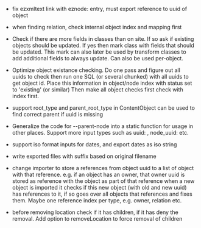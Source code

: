 - fix ezxmltext link with eznode: entry, must export reference to uuid of object

- when finding relation, check internal object index and mapping first

- Check if there are more fields in classes than on site.
  If so ask if existing objects should be updated.
  If yes then mark class with fields that should be updated.
  This mark can also later be used by transform classes
  to add additional fields to always update.
  Can also be used per-object.
- Optimize object existance checking. Do one pass and figure
  out all uuids to check then run one SQL (or several chunked)
  with all uuids to get object id. Place this information
  in object/node index with status set to 'existing' (or similar)
  Then make all object checks first check with index first.

- support root_type and parent_root_type in ContentObject
  can be used to find correct parent if uuid is missing
- Generalize the code for --parent-node into a static function
  for usage in other places. Support more input types such as
  uuid: , node_uuid: etc.
- support iso format inputs for dates, and export dates as iso string
- write exported files with suffix based on original filename
- change importer to store a references from object uuid to a list
  of object with that reference. e.g. if an object has an owner, that
  owner uuid is stored as reference with the object as part of that reference
  when a new object is imported it checks if this new object (with old and new uuid)
  has references to it, if so goes over all objects that references and fixes
  them.
  Maybe one reference index per type, e.g. owner, relation etc.
- before removing location check if it has children, if it has deny the removal.
  Add option to removeLocation to force removal of children
